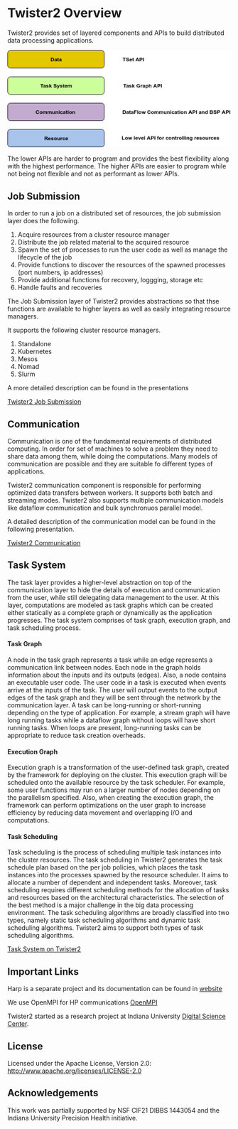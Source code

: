 # Twister2 Overview

Twister2 provides set of layered components and APIs to build distributed data processing applications.

![Twister2 Concepts](../images/api_levels.png)

The lower APIs are harder to program and provides the best flexibility along with the highest performance.
The higher APIs are easier to program while not being not flexible and not as performant as lower APIs.

## Job Submission

In order to run a job on a distributed set of resources, the job submission layer does the following.

1. Acquire resources from a cluster resource manager
2. Distribute the job related material to the acquired resource
3. Spawn the set of processes to run the user code as well as manage the lifecycle of the job
4. Provide functions to discover the resources of the spawned processes (port numbers, ip addresses)
5. Provide additional functions for recovery, loggging, storage etc
6. Handle faults and recoveries

The Job Submission layer of Twister2 provides abstractions so that thse functions are available to higher layers as well as easily integrating resource managers.

It supports the following cluster resource managers.

1. Standalone
2. Kubernetes
3. Mesos
4. Nomad
5. Slurm

A more detailed description can be found in the presentations

[Twister2 Job Submission](https://docs.google.com/presentation/d/1Qs-eV9hTgyNRrDSvC5iCc2EmeUKQFtiVlTrTUZpsoAM/edit#slide=id.p1)

## Communication

Communication is one of the fundamental requirements of distributed computing. In order for set of machines to solve a 
problem they need to share data among them, while doing the computations. Many models of communication are possible and
they are suitable fo different types of applications. 

Twister2 communication component is responsible for performing optimized data transfers between workers.
It supports both batch and streaming modes. Twister2 also supports multiple communication
models like dataflow communication and bulk synchronuos parallel model.

A detailed description of the communication model can be found in the following presentation.

[Twister2 Communication](https://docs.google.com/presentation/d/1-rSL3SIFp03YgU8hTJcGMNdSJev8gQwhyTgS3FbYaqk/edit#slide=id.g4be91814d2_0_0)

## Task System

The task layer provides a higher-level abstraction on top of the communication layer to hide the details of execution
and communication from the user, while still delegating data management to the user. At this layer, computations are modeled as task graphs which
can be created either statically as a complete graph or dynamically as the application progresses. The task system comprises
of task graph, execution graph, and task scheduling process.

#### Task Graph

A node in the task graph represents a task while an edge represents a communication link between nodes. Each node in the graph holds information
about the inputs and its outputs (edges). Also, a node contains an executable user code. The user code in a task is executed when events arrive at the
inputs of the task. The user will output events to the output edges of the task graph and they will be sent through the network by the communication
layer. A task can be long-running or short-running depending on the type of application. For example, a stream graph will have long running tasks
while a dataflow graph without loops will have short running tasks. When loops are present, long-running tasks can be appropriate to reduce task
creation overheads.

#### Execution Graph

Execution graph is a transformation of the user-defined task graph, created by the framework for deploying on the cluster. This execution graph will
be scheduled onto the available resource by the task scheduler. For example, some user functions may run on a larger number of nodes depending on
the parallelism specified. Also, when creating the execution graph, the framework can perform optimizations on the user graph to increase efficiency
by reducing data movement and overlapping I/O and computations.

#### Task Scheduling

Task scheduling is the process of scheduling multiple task instances into the cluster resources. The task scheduling in Twister2 generates the task
schedule plan based on the per job policies, which places the task instances into the processes spawned by the resource scheduler. It aims to allocate
a number of dependent and independent tasks. Moreover, task scheduling requires different scheduling methods for the allocation of tasks
and resources based on the architectural characteristics. The selection of the best method is a major challenge in the big data processing environment.
The task scheduling algorithms are broadly classified into two types, namely static task scheduling algorithms and dynamic task scheduling
algorithms. Twister2 aims to support both types of task scheduling algorithms.

[Task System on Twister2](https://docs.google.com/presentation/d/1CpeBgKcM5NnIB0EdR0L5oWtfZdSG7kNlcEzyZPW8nuI/edit#slide=id.g4bf3440bc1_0_26)




## Important Links

Harp is a separate project and its documentation can be found in [website](https://dsc-spidal.github.io/harp/)

We use OpenMPI for HP communications [OpenMPI](https://www.open-mpi.org/)

Twister2 started as a research project at Indiana University [Digital Science Center](https://www.dsc.soic.indiana.edu/).

## License

Licensed under the Apache License, Version 2.0: http://www.apache.org/licenses/LICENSE-2.0

## Acknowledgements

This work was partially supported by NSF CIF21 DIBBS 1443054 and the Indiana University Precision Health initiative.


